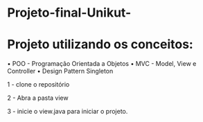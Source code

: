 # Projeto-final-Unikut-

# Projeto utilizando os conceitos:
• POO - Programação Orientada a Objetos
• MVC - Model, View e Controller
• Design Pattern Singleton

1 - clone o repositório



2 - Abra a pasta view



3 - inicie o view.java para iniciar o projeto.
